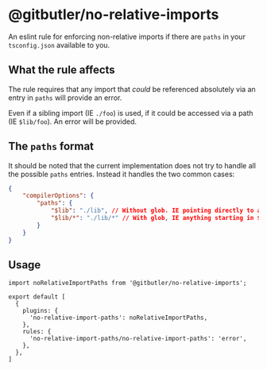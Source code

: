 # @gitbutler/no-relative-imports

An eslint rule for enforcing non-relative imports if there are `paths` in your `tsconfig.json` available to you.

## What the rule affects

The rule requires that any import that _could_ be referenced absolutely via an entry in `paths` will provide an error.

Even if a sibling import (IE `./foo`) is used, if it could be accessed via a path (IE `$lib/foo`). An error will be provided.

## The `paths` format

It should be noted that the current implementation does not try to handle all the possible `paths` entries. Instead it handles the two common cases:

```json
{
	"compilerOptions": {
		"paths": {
			"$lib": "./lib", // Without glob. IE pointing directly to a file
			"$lib/*": "./lib/*" // With glob, IE anything starting in $lib/
		}
	}
}
```

## Usage

```
import noRelativeImportPaths from '@gitbutler/no-relative-imports';

export default [
  {
    plugins: {
      'no-relative-import-paths': noRelativeImportPaths,
    },
    rules: {
      'no-relative-import-paths/no-relative-import-paths': 'error',
    },
  },
]
```
